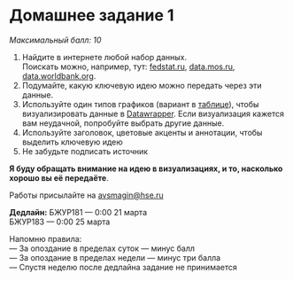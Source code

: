 # Домашнее задание 1
*Максимальный балл: 10*

1. Найдите в интернете любой набор данных. <br> 
Поискать можно, например, тут: [fedstat.ru](https://fedstat.ru/), [data.mos.ru](https://data.mos.ru), [data.worldbank.org](https://data.worldbank.org/). <br>
2. Подумайте, какую ключевую идею можно передать через эти данные. <br>
3. Используйте один типов графиков (вариант в [таблице](https://docs.google.com/spreadsheets/d/11jyb3Kh9qp7nDSGM4xiJVf6flLCeOzOp1qwuwYKxLMQ/edit?usp=sharing)), чтобы визуализировать данные в [Datawrapper](https://www.datawrapper.de/). Если визуализация кажется вам неудачной, попробуйте выбрать другие данные.<br>
4. Используйте заголовок, цветовые акценты и аннотации, чтобы выделить ключевую идею<br>
5. Не забудьте подписать источник<br>

**Я буду обращать внимание на идею в визуализациях, и то, насколько хорошо вы её передаёте**.

Работы присылайте на avsmagin@hse.ru<br>

**Дедлайн:**
БЖУР181 — 0:00 21 марта <br>
БЖУР183 — 0:00 25 марта <br>

Напомню правила:<br>
— За опоздание в пределах суток — минус балл<br>
— За опоздание в пределах недели — минус три балла<br>
— Спустя неделю после дедлайна задание не принимается<br>